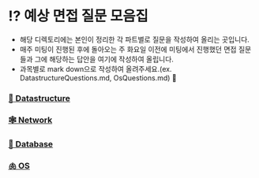 # ⁉️ 예상 면접 질문 모음집
- 해당 디렉토리에는 본인이 정리한 각 파트별로 질문을 작성하여 올리는 곳입니다.
- 매주 미팅이 진행된 후에 돌아오는 주 화요일 이전에 미팅에서 진행했던 면접 질문들과 그에 해당하는 답안을 여기에 작성하여 올립니다.
- 과목별로 mark down으로 작성하여 올려주세요.(ex. DatastructureQuestions.md, OsQuestions.md) 🙂

### [🕋 Datastructure](datastructure.md)

### [🕸 Network](network.md)

### [💾 Database](database.md)

### [🫁 OS](os.md)